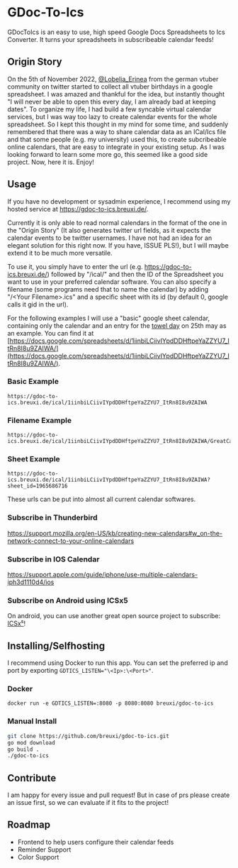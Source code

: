 # GDoc-To-Ics

GDocToIcs is an easy to use, high speed Google Docs Spreadsheets to Ics Converter. It turns your spreadsheets in subscribeable calendar feeds!

## Origin Story

On the 5th of November 2022, [@Lobelia_Erinea](https://twitter.com/Lobelia_Erinea) from the german vtuber community on twitter started to collect all vtuber birthdays in a google spreadsheet. I was amazed and thankful for the idea, but instantly thought "I will never be able to open this every day, I am already bad at keeping dates". To organize my life, I had build a few syncable virtual calendar services, but I was way too lazy to create calendar events for the whole spreadsheet. So I kept this thought in my mind for some time, and suddenly remembered that there was a way to share calendar data as an ICal/Ics file and that some people (e.g. my university) used this, to create subcribeable online calendars, that are easy to integrate in your existing setup. As I was looking forward to learn some more go, this seemed like a good side project. Now, here it is. Enjoy!

## Usage

If you have no development or sysadmin experience, I recommend using my hosted service at https://gdoc-to-ics.breuxi.de/.

Currently it is only able to read normal calendars in the format of the one in the "Origin Story" (It also generates twitter url fields, as it expects the calendar events to be twitter usernames. I have not had an idea for an elegant solution for this right now. If you have, ISSUE PLS!), but I will maybe extend it to be much more versatile.

To use it, you simply have to enter the url (e.g. https://gdoc-to-ics.breuxi.de/) followed by "/ical/" and then the ID of the Spreadsheet you want to use in your preferred calendar software. You can also specify a filename (some programs need that to name the calendar) by adding "/\<Your Filename>.ics" and a specific sheet with its id (by default 0, google calls it gid in the url).

For the following examples I will use a "basic" google sheet calendar, containing only the calendar and an entry for the [towel day](https://en.wikipedia.org/wiki/Towel_Day) on 25th may as an example. You can find it at [https://docs.google.com/spreadsheets/d/1iinbiLCiivIYpdDDHftpeYaZZYU7_ItRn8I8u9ZAIWA/](https://docs.google.com/spreadsheets/d/1iinbiLCiivIYpdDDHftpeYaZZYU7_ItRn8I8u9ZAIWA/).

### Basic Example

```
https://gdoc-to-ics.breuxi.de/ical/1iinbiLCiivIYpdDDHftpeYaZZYU7_ItRn8I8u9ZAIWA
```

### Filename Example

```
https://gdoc-to-ics.breuxi.de/ical/1iinbiLCiivIYpdDDHftpeYaZZYU7_ItRn8I8u9ZAIWA/GreatCalendar.ics
```

### Sheet Example

```
https://gdoc-to-ics.breuxi.de/ical/1iinbiLCiivIYpdDDHftpeYaZZYU7_ItRn8I8u9ZAIWA?sheet_id=1965686716
```

These urls can be put into almost all current calendar softwares.

### Subscribe in Thunderbird

https://support.mozilla.org/en-US/kb/creating-new-calendars#w_on-the-network-connect-to-your-online-calendars

### Subscribe in IOS Calendar

https://support.apple.com/guide/iphone/use-multiple-calendars-iph3d1110d4/ios

### Subscribe on Android using ICSx5

On android, you can use another great open source project to subscribe: [ICSx⁵](https://github.com/bitfireAT/icsx5)!

## Installing/Selfhosting

I recommend using Docker to run this app. You can set the preferred ip and port by exporting `GDTICS_LISTEN="\<Ip>:\<Port>"`.

### Docker

```docker
docker run -e GDTICS_LISTEN=:8080 -p 8080:8080 breuxi/gdoc-to-ics
```

### Manual Install

```bash
git clone https://github.com/breuxi/gdoc-to-ics.git
go mod download
go build .
./gdoc-to-ics
```

## Contribute

I am happy for every issue and pull request! But in case of prs please create an issue first, so we can evaluate if it fits to the project!

## Roadmap

- Frontend to help users configure their calendar feeds
- Reminder Support
- Color Support
